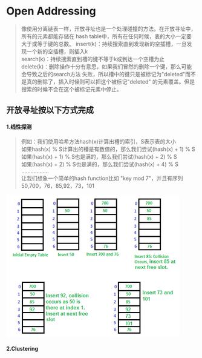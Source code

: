# Open Addressing
> 像使用分离链表一样，开放寻址也是一个处理碰撞的方法。在开放寻址中，所有的元素都能存储在
> hash table中，所有在任何时候，表的大小一定要大于或等于键的总数。
>insert(k)：持续搜索直到发现新的空插槽，一旦发现一个新的空插槽，则插入k  
>search(k)：持续搜索直到槽的键不等于k或到达一个空槽为止  
>delete(k)：删除操作十分有意思，如果我们冒然的删除一个键，那么可能会导致之后的search方法
>失败，所以槽中的键只是被标记为"deleted"而不是真的删除了，插入时候则可以把这个被标记"deleted"
>的元素覆盖。但是搜索的时候不会在这个被标记元素中停止。




## 开放寻址按以下方式完成
#### 1.线性探测
>例如：我们使用哈希方法hash(x)计算出槽的索引，S表示表的大小  
>如果hash(x) % S计算出的槽是有数值的，那么我们尝试(hash(x)  + 1) % S  
>如果(hash(x) + 1) % S也是满的，那么我们尝试(hash(x) + 2) % S  
>如果(hash(x) + 2) % S也是满的，那么我们尝试(hash(x) + 4) % S
>..................  
>让我们想象一个简单的hash  function比如 "key mod 7"，并且有序列50,700，76，85,92，73，101

![线性探测](_v_images/20190312080904564_28728.png)

#### 2.Clustering
